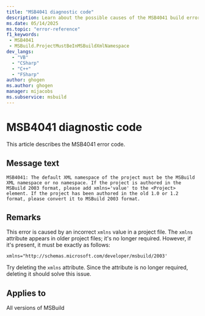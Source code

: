 ```yaml
---
title: "MSB4041 diagnostic code"
description: Learn about the possible causes of the MSB4041 build error, and get troubleshooting tips.
ms.date: 05/14/2025
ms.topic: "error-reference"
f1_keywords:
 - MSB4041
 - MSBuild.ProjectMustBeInMSBuildXmlNamespace
dev_langs:
  - "VB"
  - "CSharp"
  - "C++"
  - "FSharp"
author: ghogen
ms.author: ghogen
manager: mijacobs
ms.subservice: msbuild
---
```


# MSB4041 diagnostic code

<!-- :::ErrorDefinitionDescription::: -->
<!-- :::editable-content name="introDescription"::: -->
This article describes the MSB4041 error code.
<!-- :::editable-content-end::: -->

## Message text

`MSB4041: The default XML namespace of the project must be the MSBuild XML namespace or no namespace. If the project is authored in the MSBuild 2003 format, please add xmlns='value' to the <Project> element. If the project has been authored in the old 1.0 or 1.2 format, please convert it to MSBuild 2003 format.`

<!-- :::editable-content name="postOutputDescription"::: -->
## Remarks

This error is caused by an incorrect `xmlns` value in a project file. The `xmlns` attribute appears in older project files; it's no longer required. However, if it's present, it must be exactly as follows:

`xmlns="http://schemas.microsoft.com/developer/msbuild/2003'`

Try deleting the `xmlns` attribute. Since the attribute is no longer required, deleting it should solve this issue.
<!-- :::editable-content-end::: -->
<!-- :::ErrorDefinitionDescription-end::: -->

## Applies to

All versions of MSBuild
